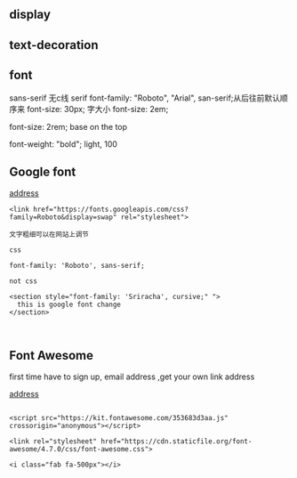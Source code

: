 ## display

## text-decoration

## font

sans-serif 无c线
serif 
font-family: "Roboto", "Arial", san-serif;从后往前默认顺序来
font-size: 30px; 字大小
font-size: 2em;

font-size: 2rem; 
base on the top 

font-weight: "bold"; 
light, 100

## Google font

[address](https://fonts.google.com/?selection.family=Roboto|Sriracha)

~~~http
<link href="https://fonts.googleapis.com/css?family=Roboto&display=swap" rel="stylesheet">

文字粗细可以在网站上调节

css

font-family: 'Roboto', sans-serif;

not css

<section style="font-family: 'Sriracha', cursive;" ">
  this is google font change
</section>



~~~~

## Font Awesome

first time have to sign up, email address ,get your own link address

[address](https://fontawesome.com/icons?d=gallery)

~~~http

<script src="https://kit.fontawesome.com/353683d3aa.js" crossorigin="anonymous"></script>

<link rel="stylesheet" href="https://cdn.staticfile.org/font-awesome/4.7.0/css/font-awesome.css">

<i class="fab fa-500px"></i>
~~~